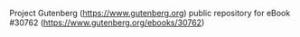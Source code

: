 Project Gutenberg (https://www.gutenberg.org) public repository for eBook #30762 (https://www.gutenberg.org/ebooks/30762)
